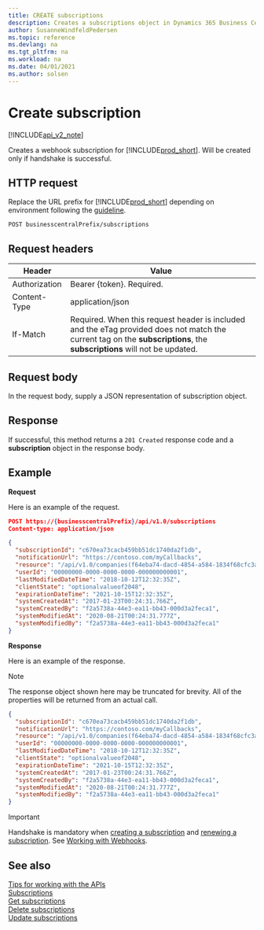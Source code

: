 ```yaml
---
title: CREATE subscriptions  
description: Creates a subscriptions object in Dynamics 365 Business Central.
author: SusanneWindfeldPedersen
ms.topic: reference
ms.devlang: na
ms.tgt_pltfrm: na
ms.workload: na
ms.date: 04/01/2021
ms.author: solsen
---
```


# Create subscription

[!INCLUDE[api_v2_note](../../../includes/api_v2_note.md)]

Creates a webhook subscription for [!INCLUDE[prod_short](../../../includes/prod_short.md)]. Will be created only if handshake is successful.

## HTTP request
Replace the URL prefix for [!INCLUDE[prod_short](../../../includes/prod_short.md)] depending on environment following the [guideline](../endpoints-apis-for-dynamics.md).
```
POST businesscentralPrefix/subscriptions
```

## Request headers

|Header|Value|
|------|-----|
|Authorization  |Bearer {token}. Required. |
|Content-Type  |application/json|
|If-Match      |Required. When this request header is included and the eTag provided does not match the current tag on the **subscriptions**, the **subscriptions** will not be updated. |

## Request body
In the request body, supply a JSON representation of subscription object.

## Response
If successful, this method returns a `201 Created` response code and a **subscription** object in the response body.

## Example

**Request**

Here is an example of the request.
```json
POST https://{businesscentralPrefix}/api/v1.0/subscriptions
Content-type: application/json

{
  "subscriptionId": "c670ea73cacb459bb51dc1740da2f1db",
  "notificationUrl": "https://contoso.com/myCallbacks",
  "resource": "/api/v1.0/companies(f64eba74-dacd-4854-a584-1834f68cfc3a)/customers",
  "userId": "00000000-0000-0000-0000-000000000001",
  "lastModifiedDateTime": "2018-10-12T12:32:35Z",
  "clientState": "optionalvalueof2048",
  "expirationDateTime": "2021-10-15T12:32:35Z",
  "systemCreatedAt": "2017-01-23T00:24:31.766Z",
  "systemCreatedBy": "f2a5738a-44e3-ea11-bb43-000d3a2feca1",
  "systemModifiedAt": "2020-08-21T00:24:31.777Z",
  "systemModifiedBy": "f2a5738a-44e3-ea11-bb43-000d3a2feca1"
}

```

**Response**

Here is an example of the response. 

> [!NOTE]  
> The response object shown here may be truncated for brevity. All of the properties will be returned from an actual call.

```json
{
  "subscriptionId": "c670ea73cacb459bb51dc1740da2f1db",
  "notificationUrl": "https://contoso.com/myCallbacks",
  "resource": "/api/v1.0/companies(f64eba74-dacd-4854-a584-1834f68cfc3a)/customers",
  "userId": "00000000-0000-0000-0000-000000000001",
  "lastModifiedDateTime": "2018-10-12T12:32:35Z",
  "clientState": "optionalvalueof2048",
  "expirationDateTime": "2021-10-15T12:32:35Z",
  "systemCreatedAt": "2017-01-23T00:24:31.766Z",
  "systemCreatedBy": "f2a5738a-44e3-ea11-bb43-000d3a2feca1",
  "systemModifiedAt": "2020-08-21T00:24:31.777Z",
  "systemModifiedBy": "f2a5738a-44e3-ea11-bb43-000d3a2feca1"
}
```

> [!IMPORTANT]  
> Handshake is mandatory when [creating a subscription](dynamics_subscriptions_create.md) and [renewing a subscription](dynamics_subscriptions_update.md). See [Working with Webhooks](../dynamics-subscriptions.md).  


## See also
[Tips for working with the APIs](../../../developer/devenv-connect-apps-tips.md)  
[Subscriptions](../resources/dynamics_subscriptions.md)  
[Get subscriptions](dynamics_subscriptions_Get.md)  
[Delete subscriptions](dynamics_subscriptions_Delete.md)  
[Update subscriptions](dynamics_subscriptions_Update.md)  
